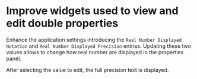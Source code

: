 # Improve widgets used to view and edit double properties

Enhance the application settings introducing the `Real Number Displayed Notation` and
`Real Number Displayed Precision` entries. Updating these two values allows to change
how real number are displayed in the properties panel.

After selecting the value to edit, the full precision text is displayed.
